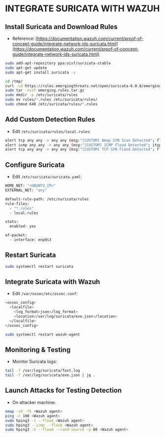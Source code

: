 # INTEGRATE SURICATA WITH WAZUH

## Install Suricata and Download Rules

- Reference: [https://documentation.wazuh.com/current/proof-of-concept-guide/integrate-network-ids-suricata.html](https://documentation.wazuh.com/current/proof-of-concept-guide/integrate-network-ids-suricata.html)

```sh
sudo add-apt-repository ppa:oisf/suricata-stable
sudo apt-get update
sudo apt-get install suricata -y

cd /tmp/
curl -LO https://rules.emergingthreats.net/open/suricata-6.0.8/emerging.rules.tar.gz
sudo tar -xvzf emerging.rules.tar.gz
sudo mkdir -p /etc/suricata/rules
sudo mv rules/*.rules /etc/suricata/rules/
sudo chmod 640 /etc/suricata/rules/*.rules
```

## Add Custom Detection Rules

- Edit `/etc/suricata/rules/local.rules`:

```sh
alert tcp any any -> any any (msg:"[CUSTOM] Nmap SYN Scan Detected"; flags:S; threshold:type both, track by_src, count 10, seconds 30; sid:10000001; rev:1;)
alert icmp any any -> any any (msg:"[CUSTOM] ICMP Flood Detected"; itype:8; threshold:type both, track by_src, count 100, seconds 10; sid:10000002; rev:1;)
alert tcp any any -> any any (msg:"[CUSTOM] TCP SYN Flood Detected"; flags:S; threshold:type both, track by_src, count 50, seconds 10; sid:10000003; rev:1;)
```

## Configure Suricata

- Edit `/etc/suricata/suricata.yaml`:

```sh
HOME_NET: "<UBUNTU_IP>"
EXTERNAL_NET: "any"

default-rule-path: /etc/suricata/rules
rule-files:
  - "*.rules"
  - local.rules

stats:
  enabled: yes

af-packet:
  - interface: enp0s3
```

## Restart Suricata

```sh
sudo systemctl restart suricata
```

## Integrate Suricata with Wazuh

- Edit `/var/ossec/etc/ossec.conf`:

```sh
<ossec_config>
  <localfile>
    <log_format>json</log_format>
    <location>/var/log/suricata/eve.json</location>
  </localfile>
</ossec_config>
```

```sh
sudo systemctl restart wazuh-agent
```

## Monitoring & Testing

- Monitor Suricata logs:

```sh
tail -f /var/log/suricata/fast.log
tail -f /var/log/suricata/eve.json | jq .
```

## Launch Attacks for Testing Detection

- On attacker machine:

```sh
nmap -sS -T5 <Wazuh agent>
ping -c 100 <Wazuh agent>
sudo hping3 -1 --flood <Wazuh agent>
sudo hping3 --icmp --flood <Wazuh agent>
sudo hping3 -S --flood --rand-source -p 80 <Wazuh agent>
```
